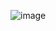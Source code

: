 ![image](https://github.com/KNO110/Studios_db/assets/37769458/9cff505d-f846-474a-b34b-8469c5fcd3b0)
